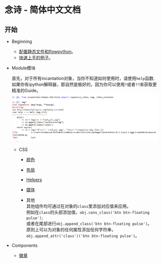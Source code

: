 
# 念诗 - 简体中文文档

## 开始

- Beginning

    - [配置静态文件和flowpython](./static_conf.md)。  
    - [快速上手的例子](./hello_world.md)。

- Module模块  

    首先，对于所有incantation对象，当你不知道如何使用时，请使用`help`函数.  
    如果你有ipython解释器，那自然是极好的，因为你可以使用`?`或者`??`来获取更精准的Guide。
    [![help](./help.PNG)](./help.PNG)

    - CSS
        - [颜色](https://github.com/thautwarm/Incantation/blob/master/docs/Chinese/CSS/color.md)
        - [布局](https://github.com/thautwarm/Incantation/blob/master/docs/Chinese/CSS/grid.md)
        - [Helpers](https://github.com/thautwarm/Incantation/blob/master/docs/Chinese/CSS/helpers.md)
        - [媒体](https://github.com/thautwarm/Incantation/blob/master/docs/Chinese/CSS/media.md)

        - 其他  
        其他组件均可通过在对象的`class`里添加对应值来应用。  
        例如在`class`的头部添加值，`obj.cons_class('btn btn-floating pulse')`;  
        或者在尾部进行`obj.append_class('btn btn-floating pulse')`。  
        原则上可以为对象的任何属性添加任何字符串，`obj.append_attr('class')('btn btn-floating pulse')`。

- Components

    - [徽章](https://github.com/thautwarm/Incantation/blob/master/docs/Chinese/Components/badges.md)

    

